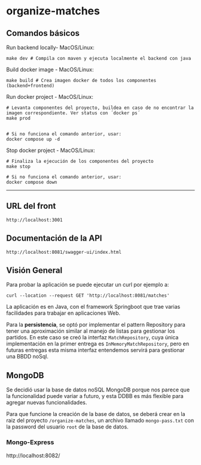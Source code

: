 # organize-matches


## Comandos básicos
Run backend locally- MacOS/Linux:
```
make dev # Compila con maven y ejecuta localmente el backend con java
```

Build docker image - MacOS/Linux:
```
make build # Crea imagen docker de todos los componentes (backend+frontend)
```

Run docker project - MacOS/Linux:
```
# Levanta componentes del proyecto, buildea en caso de no encontrar la imagen correspondiente. Ver status con ´docker ps´
make prod


# Si no funciona el comando anterior, usar:
docker compose up -d
```

Stop docker project - MacOS/Linux:
```
# Finaliza la ejecución de los componentes del proyecto
make stop

# Si no funciona el comando anterior, usar:
docker compose down
```

---
## URL del front

```
http://localhost:3001
```

## Documentación de la API

```
http://localhost:8081/swagger-ui/index.html
```

## Visión General

Para probar la aplicación se puede ejecutar un curl por ejemplo a:

```shell
curl --location --request GET 'http://localhost:8081/matches'
```

La aplicación es en Java, con el framework Springboot que trae varias facilidades para trabajar en aplicaciones Web.

Para la **persistencia**, se optó por implementar el pattern Repository para tener una aproximación similar 
al manejo de listas para gestionar los partidos. En este caso se creó la interfaz `MatchRepository`, 
cuya única implementación en la primer entrega es `InMemoryMatchRepository`, pero en futuras entregas esta misma 
interfaz entendemos servirá para gestionar una BBDD noSql.

## MongoDB

Se decidió usar la base de datos noSQL MongoDB porque nos parece que la funcionalidad puede variar a futuro, y
esta DDBB es más flexible para agregar nuevas funcionalidades.

Para que funcione la creación de la base de datos, se deberá crear en la raiz del proyecto `/organize-matches`,
un archivo llamado `mongo-pass.txt` con la password del usuario `root` de la base de datos.

### Mongo-Express
http://localhost:8082/